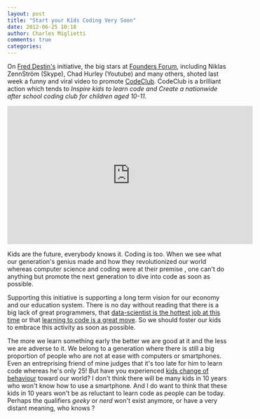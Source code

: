 ```yaml
---
layout: post
title: "Start your Kids Coding Very Soon"
date: 2012-06-25 10:18
author: Charles Miglietti
comments: true
categories: 
---
```


On [Fred Destin's](http://freddestin.com/fred) initiative, the big stars
at [Founders Forum](http://foundersforum.eu/), including Niklas ZennStröm
(Skype), Chad Hurley (Youtube) and many others, shoted last week a funny
and viral video to promote [CodeClub](http://www.codeclub.org.uk/).
CodeClub is a brilliant action which tends to _Inspire kids to learn
code and Create a nationwide after school coding club for children aged 10-11_. 


<iframe width="560" height="315" src="http://www.youtube.com/embed/FxhGIajRsq4" frameborder="0" allowfullscreen></iframe>

Kids are the future, everybody knows it. Coding is too. When we see what
our generation's genius made and how they revolutionized our world
whereas computer science and coding were at their premise , one
can't do anything but promote the next generation to dive into code as
soon as possible. 

Supporting this initiative is supporting a long term vision for our
economy and our education system. There is no day without reading that
there is a big lack of great programmers, that [data-scientist is the
hottest job at this time](http://www.networkworld.com/news/2012/060412-data-scientist-259697.html) 
or that [learning to code is a great move](http://www.elezea.com/2012/04/programming-and-thinking/). 
So we should foster our kids to embrace this activity as soon as
possible. 

The more we learn something early the better we are good at it and the
less we are adverse to it. We belong to a generation where there is
still a big proportion of people who are not at ease with computers or
smartphones. Even an entreprising friend of mine judges that it's too
late for him to learn code whereas he's only 25! But have you
experienced [kids change of behaviour](http://www.youtube.com/watch?v=aXV-yaFmQNk) toward our world? 
I don't think there will be many kids in 10 years who won't know how to
use a smartphone. And I do want to think that these kids in 10 years won't
be as reluctant to learn code as people can be today. Perhaps the
qualifiers _geeky_ or _nerd_ won't exist anymore, or have a very distant meaning,
who knows ? 



